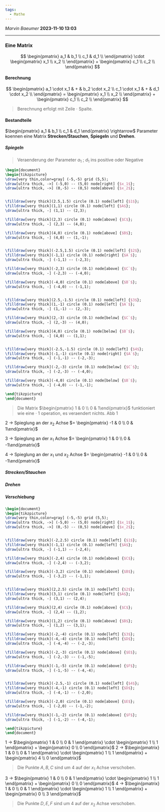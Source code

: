 ```yaml
---
tags:
  - Mathe
---
```

*Marvin Baeumer* **2023-11-10 13:03**

---
### Eine Matrix
$$
\begin{pmatrix} 
a_1 & b_1 \\ 
c_1 & d_1 \\
\end{pmatrix}
\cdot 
\begin{pmatrix}
x_1 \\
x_2 \\
\end{pmatrix} +
\begin{pmatrix}
c_1 \\
c_2 \\
\end{pmatrix}
$$
#### Berechnung
$$
\begin{pmatrix} 
a_1 \cdot x_1 & + & b_2 \cdot x_2 \\ 
c_1 \cdot x_1 & + & d_1 \cdot x_2 \\
\end{pmatrix} =
\begin{pmatrix}
x_1 \\
x_2 \\
\end{pmatrix} +
\begin{pmatrix}
c_1 \\
c_2 \\
\end{pmatrix}
$$
> Berechnung erfolgt mit Zeile $\cdot$ Spalte. 
#### Bestandteile
$\begin{pmatrix}  a_1 & b_1 \\  c_1 & d_1 \end{pmatrix} \rightarrow$ Parameter koennen eine Matrix **Strecken/Stauchen**, **Spiegeln** und **Drehen**.
##### Spiegeln
> Veraenderung der Parameter $a_1 ~ ; ~ d_1$ ins positive oder Negative
```tikz 
\begin{document} 
\begin{tikzpicture} 
\draw[very thin,color=gray] (-5,-5) grid (5,5); 
\draw[ultra thick, ->] (-5,0) -- (5,0) node[right] {$x_1$}; 
\draw[ultra thick, ->] (0,-5) -- (0,5) node[above] {$x_2$}; 


\filldraw[very thick](2.5,1.5) circle (0.1) node[left] {$1$};
\filldraw[very thick](1,1) circle (0.1) node[left] {$A$};
\draw[ultra thick, -] (1,1) -- (2,3);

\filldraw[very thick](2,3) circle (0.1) node[above] {$C$};
\draw[ultra thick, -] (2,3) -- (4,0);

\filldraw[very thick](4,0) circle (0.1) node[above] {$B$}; 
\draw[ultra thick, -] (4,0) -- (1,-1);


\filldraw[very thick](-2.5,1.5) circle (0.1) node[left] {$2$};
\filldraw[very thick](-1,1) circle (0.1) node[right] {$A`$};
\draw[ultra thick, -] (-1,1) -- (-2,3);

\filldraw[very thick](-2,3) circle (0.1) node[above] {$C`$};
\draw[ultra thick, -] (-2,3) -- (-4,0);

\filldraw[very thick](-4,0) circle (0.1) node[above] {$B`$}; 
\draw[ultra thick, -] (-4,0) -- (-1,1);


\filldraw[very thick](2.5,-1.5) circle (0.1) node[left] {$3$};
\filldraw[very thick](1,-1) circle (0.1) node[left] {$A`$};
\draw[ultra thick, -] (1,-1) -- (2,-3);

\filldraw[very thick](2,-3) circle (0.1) node[below] {$C`$};
\draw[ultra thick, -] (2,-3) -- (4,0);

\filldraw[very thick](4,0) circle (0.1) node[below] {$B`$}; 
\draw[ultra thick, -] (4,0) -- (1,1);


\filldraw[very thick](-2.5,-1.5) circle (0.1) node[left] {$4$};
\filldraw[very thick](-1,-1) circle (0.1) node[right] {$A`$};
\draw[ultra thick, -] (-1,-1) -- (-2,-3);

\filldraw[very thick](-2,-3) circle (0.1) node[below] {$C`$};
\draw[ultra thick, -] (-2,-3) -- (-4,0);

\filldraw[very thick](-4,0) circle (0.1) node[below] {$B`$}; 
\draw[ultra thick, -] (-4,0) -- (-1,-1);

\end{tikzpicture} 
\end{document} 
```

> Die Matrix $\begin{pmatrix} 1 & 0 \\ 0 & 1\end{pmatrix}$ funktioniert wie eine $\cdot$ 1 operation, es veraendert nichts. Abb 1

2 $\rightarrow$ Spieglung an der $x_2$ Achse $= \begin{pmatrix} -1 & 0 \\ 0 & 1\end{pmatrix}$

3 $\rightarrow$ Spieglung an der $x_1$ Achse $= \begin{pmatrix} 1 & 0 \\ 0 & -1\end{pmatrix}$

4 $\rightarrow$ Spieglung an der $x_1$ und $x_2$ Achse $= \begin{pmatrix} -1 & 0 \\ 0 & -1\end{pmatrix}$
##### Strecken/Stauchen
##### Drehen
##### Verschiebung
```tikz 
\begin{document} 
\begin{tikzpicture} 
\draw[very thin,color=gray] (-5,-5) grid (5,5); 
\draw[ultra thick, ->] (-5,0) -- (5,0) node[right] {$x_1$}; 
\draw[ultra thick, ->] (0,-5) -- (0,5) node[above] {$x_2$}; 


\filldraw[very thick](-2,2.5) circle (0.1) node[left] {$1$};
\filldraw[very thick](-1,1) circle (0.1) node[left] {$A$};
\draw[ultra thick, -] (-1,1) -- (-2,4);

\filldraw[very thick](-2,4) circle (0.1) node[above] {$C$};
\draw[ultra thick, -] (-2,4) -- (-3,2);

\filldraw[very thick](-3,2) circle (0.1) node[above] {$B$}; 
\draw[ultra thick, -] (-3,2) -- (-1,1);


\filldraw[very thick](2,2.5) circle (0.1) node[left] {$2$};
\filldraw[very thick](3,1) circle (0.1) node[left] {$A$};
\draw[ultra thick, -] (3,1) -- (2,4);

\filldraw[very thick](2,4) circle (0.1) node[above] {$C$};
\draw[ultra thick, -] (2,4) -- (1,2);

\filldraw[very thick](1,2) circle (0.1) node[above] {$B$}; 
\draw[ultra thick, -] (1,2) -- (3,1);

\filldraw[very thick](-2,-4) circle (0.1) node[left] {$3$};
\filldraw[very thick](-4,-4) circle (0.1) node[left] {$D$};
\draw[ultra thick, -] (-4,-4) -- (-2,-3);

\filldraw[very thick](-2,-3) circle (0.1) node[above] {$E$};
\draw[ultra thick, -] (-2,-3) -- (-1,-5);

\filldraw[very thick](-1,-5) circle (0.1) node[above] {$F$}; 
\draw[ultra thick, -] (-1,-5) -- (-4,-4);


\filldraw[very thick](-2.5,-1) circle (0.1) node[left] {$4$};
\filldraw[very thick](-4,-1) circle (0.1) node[left] {$D$};
\draw[ultra thick, -] (-4,-1) -- (-2,0);

\filldraw[very thick](-2,0) circle (0.1) node[above] {$E$};
\draw[ultra thick, -] (-2,0) -- (-1,-2);

\filldraw[very thick](-1,-2) circle (0.1) node[above] {$F$}; 
\draw[ultra thick, -] (-1,-2) -- (-4,-1);

\end{tikzpicture} 
\end{document} 
```
1 $\rightarrow$ $\begin{pmatrix} 1 & 0 \\ 0 & 1 \end{pmatrix} \cdot \begin{pmatrix} 1 \\ 1 \end{pmatrix} + \begin{pmatrix} 0 \\ 0 \end{pmatrix}$
2 $\rightarrow$ $\begin{pmatrix} 1 & 0 \\ 0 & 1 \end{pmatrix} \cdot \begin{pmatrix} 1 \\ 1 \end{pmatrix} + \begin{pmatrix} 4 \\ 0 \end{pmatrix}$
> Die Punkte $A, B, C$ sind um $4$ auf der $x_1$ Achse verschoben.

3 $\rightarrow$ $\begin{pmatrix} 1 & 0 \\ 0 & 1 \end{pmatrix} \cdot \begin{pmatrix} 1 \\ 1 \end{pmatrix} + \begin{pmatrix} 0 \\ 0 \end{pmatrix}$
4 $\rightarrow$ $\begin{pmatrix} 1 & 0 \\ 0 & 1 \end{pmatrix} \cdot \begin{pmatrix} 1 \\ 1 \end{pmatrix} + \begin{pmatrix} 0 \\ 3 \end{pmatrix}$
> Die Punkte $D, E, F$ sind um $4$ auf der $x_2$ Achse verschoben.